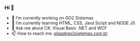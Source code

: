 ### Hi 👋

- 🔭 I’m currently working on GO2 Sistemas
- 🌱 I’m currently learning HTML, CSS, Java Script and NODE JS 
- 💬 Ask me about C#, Visual Basic .NET and WCF
- 📫 How to reach me: elias@go2sistemas.com.br
